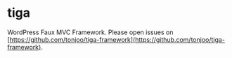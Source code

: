 # tiga
WordPress Faux MVC Framework. Please open issues on [https://github.com/tonjoo/tiga-framework](https://github.com/tonjoo/tiga-framework).
